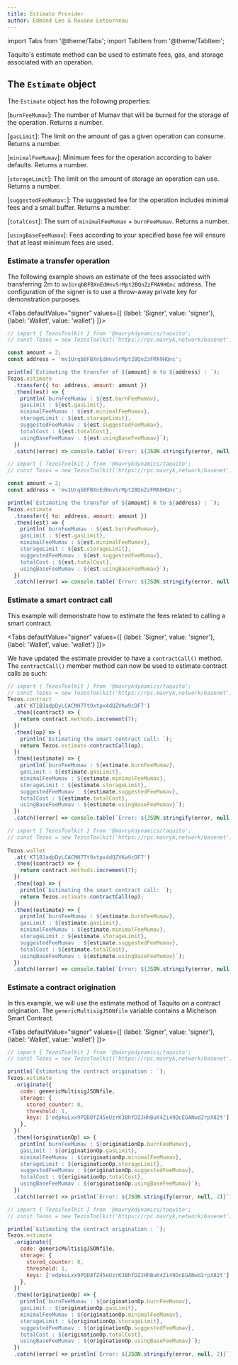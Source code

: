 ```yaml
---
title: Estimate Provider
author: Edmond Lee & Roxane Letourneau
---
```

import Tabs from '@theme/Tabs';
import TabItem from '@theme/TabItem';

Taquito's estimate method can be used to estimate fees, gas, and storage associated with an operation.

## The `Estimate` object

The `Estimate` object has the following properties:

[`burnFeeMumav`]: The number of Mumav that will be burned for the storage of the operation. Returns a number.

[`gasLimit`]: The limit on the amount of gas a given operation can consume. Returns a number.

[`minimalFeeMumav`]: Minimum fees for the operation according to baker defaults. Returns a number.

[`storageLimit`]: The limit on the amount of storage an operation can use. Returns a number.

[`suggestedFeeMumav:`]: The suggested fee for the operation includes minimal fees and a small buffer. Returns a number.

[`totalCost`]: The sum of `minimalFeeMumav` + `burnFeeMumav`. Returns a number.

[`usingBaseFeeMumav`]: Fees according to your specified base fee will ensure that at least minimum fees are used.

### Estimate a transfer operation

The following example shows an estimate of the fees associated with transferring 2ṁ to `mv1UrqbBFBXnEdHnvSrMpt2BQnZzFMA9HQnc` address. The configuration of the signer is to use a throw-away private key for demonstration purposes.

<Tabs
defaultValue="signer"
values={[
{label: 'Signer', value: 'signer'},
{label: 'Wallet', value: 'wallet'}
]}>
<TabItem value="signer">

```js live noInline
// import { TezosToolkit } from '@mavrykdynamics/taquito';
// const Tezos = new TezosToolkit('https://rpc.mavryk,network/basenet');

const amount = 2;
const address = 'mv1UrqbBFBXnEdHnvSrMpt2BQnZzFMA9HQnc';

println(`Estimating the transfer of ${amount} ṁ to ${address} : `);
Tezos.estimate
  .transfer({ to: address, amount: amount })
  .then((est) => {
    println(`burnFeeMumav : ${est.burnFeeMumav}, 
    gasLimit : ${est.gasLimit}, 
    minimalFeeMumav : ${est.minimalFeeMumav}, 
    storageLimit : ${est.storageLimit}, 
    suggestedFeeMumav : ${est.suggestedFeeMumav}, 
    totalCost : ${est.totalCost}, 
    usingBaseFeeMumav : ${est.usingBaseFeeMumav}`);
  })
  .catch((error) => console.table(`Error: ${JSON.stringify(error, null, 2)}`));
```

</TabItem>
  <TabItem value="wallet"> 

```js live noInline wallet
// import { TezosToolkit } from '@mavrykdynamics/taquito';
// const Tezos = new TezosToolkit('https://rpc.mavryk,network/basenet');

const amount = 2;
const address = 'mv1UrqbBFBXnEdHnvSrMpt2BQnZzFMA9HQnc';

println(`Estimating the transfer of ${amount} ṁ to ${address} : `);
Tezos.estimate
  .transfer({ to: address, amount: amount })
  .then((est) => {
    println(`burnFeeMumav : ${est.burnFeeMumav}, 
    gasLimit : ${est.gasLimit}, 
    minimalFeeMumav : ${est.minimalFeeMumav}, 
    storageLimit : ${est.storageLimit}, 
    suggestedFeeMumav : ${est.suggestedFeeMumav}, 
    totalCost : ${est.totalCost}, 
    usingBaseFeeMumav : ${est.usingBaseFeeMumav}`);
  })
  .catch((error) => console.table(`Error: ${JSON.stringify(error, null, 2)}`));
``` 

  </TabItem>
</Tabs>


### Estimate a smart contract call

This example will demonstrate how to estimate the fees related to calling a smart contract. 

<Tabs
defaultValue="signer"
values={[
{label: 'Signer', value: 'signer'},
{label: 'Wallet', value: 'wallet'}
]}>
<TabItem value="signer">

We have updated the estimate provider to have a `contractCall()` method.
The `contractCall()` member method can now be used to estimate contract calls as such:
    
```js live noInline
// import { TezosToolkit } from '@mavrykdynamics/taquito';
// const Tezos = new TezosToolkit('https://rpc.mavryk,network/basenet');
Tezos.contract
  .at('KT1BJadpDyLCACMH7Tt9xtpx4dQZVKw9cDF7')
  .then((contract) => {
    return contract.methods.increment(7);
  })
  .then((op) => {
    println(`Estimating the smart contract call: `);
    return Tezos.estimate.contractCall(op);
  })
  .then((estimate) => {
    println(`burnFeeMumav : ${estimate.burnFeeMumav}, 
    gasLimit : ${estimate.gasLimit}, 
    minimalFeeMumav : ${estimate.minimalFeeMumav}, 
    storageLimit : ${estimate.storageLimit}, 
    suggestedFeeMumav : ${estimate.suggestedFeeMumav}, 
    totalCost : ${estimate.totalCost}, 
    usingBaseFeeMumav : ${estimate.usingBaseFeeMumav}`);
  })
  .catch((error) => console.table(`Error: ${JSON.stringify(error, null, 2)}`));
```


</TabItem>
  <TabItem value="wallet"> 

```js live noInline wallet
// import { TezosToolkit } from '@mavrykdynamics/taquito';
// const Tezos = new TezosToolkit('https://rpc.mavryk,network/basenet');
      
Tezos.wallet
  .at('KT1BJadpDyLCACMH7Tt9xtpx4dQZVKw9cDF7')
  .then((contract) => {
    return contract.methods.increment(7);
  })
  .then((op) => {
    println(`Estimating the smart contract call: `);
    return Tezos.estimate.contractCall(op);
  })
  .then((estimate) => {
    println(`burnFeeMumav : ${estimate.burnFeeMumav}, 
    gasLimit : ${estimate.gasLimit}, 
    minimalFeeMumav : ${estimate.minimalFeeMumav}, 
    storageLimit : ${estimate.storageLimit}, 
    suggestedFeeMumav : ${estimate.suggestedFeeMumav}, 
    totalCost : ${estimate.totalCost}, 
    usingBaseFeeMumav : ${estimate.usingBaseFeeMumav}`);
  })
  .catch((error) => console.table(`Error: ${JSON.stringify(error, null, 2)}`));
```

  </TabItem>
</Tabs>


### Estimate a contract origination

In this example, we will use the estimate method of Taquito on a contract origination. The `genericMultisigJSONfile` variable contains a Michelson Smart Contract.

<Tabs
defaultValue="signer"
values={[
{label: 'Signer', value: 'signer'},
{label: 'Wallet', value: 'wallet'}
]}>
<TabItem value="signer">

```js live noInline
// import { TezosToolkit } from '@mavrykdynamics/taquito';
// const Tezos = new TezosToolkit('https://rpc.mavryk,network/basenet');

println(`Estimating the contract origination : `);
Tezos.estimate
  .originate({
    code: genericMultisigJSONfile,
    storage: {
      stored_counter: 0,
      threshold: 1,
      keys: ['edpkuLxx9PQD8fZ45eUzrK3BhfDZJHhBuK4Zi49DcEGANwd2rpX82t'],
    },
  })
  .then((originationOp) => {
    println(`burnFeeMumav : ${originationOp.burnFeeMumav},
    gasLimit : ${originationOp.gasLimit},
    minimalFeeMumav : ${originationOp.minimalFeeMumav},
    storageLimit : ${originationOp.storageLimit},
    suggestedFeeMumav : ${originationOp.suggestedFeeMumav},
    totalCost : ${originationOp.totalCost},
    usingBaseFeeMumav : ${originationOp.usingBaseFeeMumav}`);
  })
  .catch((error) => println(`Error: ${JSON.stringify(error, null, 2)}`));
```

</TabItem>
  <TabItem value="wallet"> 


```js live noInline wallet
// import { TezosToolkit } from '@mavrykdynamics/taquito';
// const Tezos = new TezosToolkit('https://rpc.mavryk,network/basenet');

println(`Estimating the contract origination : `);
Tezos.estimate
  .originate({
    code: genericMultisigJSONfile,
    storage: {
      stored_counter: 0,
      threshold: 1,
      keys: ['edpkuLxx9PQD8fZ45eUzrK3BhfDZJHhBuK4Zi49DcEGANwd2rpX82t'],
    },
  })
  .then((originationOp) => {
    println(`burnFeeMumav : ${originationOp.burnFeeMumav},
    gasLimit : ${originationOp.gasLimit},
    minimalFeeMumav : ${originationOp.minimalFeeMumav},
    storageLimit : ${originationOp.storageLimit},
    suggestedFeeMumav : ${originationOp.suggestedFeeMumav},
    totalCost : ${originationOp.totalCost},
    usingBaseFeeMumav : ${originationOp.usingBaseFeeMumav}`);
  })
  .catch((error) => println(`Error: ${JSON.stringify(error, null, 2)}`));
```  

  </TabItem>
</Tabs>
